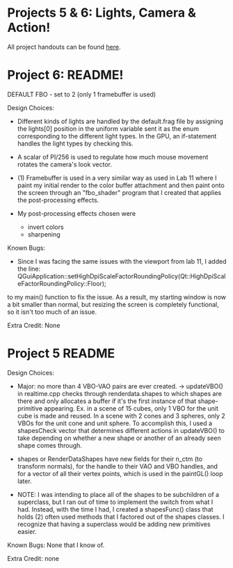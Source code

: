# Projects 5 & 6: Lights, Camera & Action!

All project handouts can be found [here](https://cs1230.graphics/projects).

# Project 6: README!
DEFAULT FBO - set to 2 (only 1 framebuffer is used)

Design Choices:
- Different kinds of lights are handled by the default.frag
file by assigning the lights[0] position in the
uniform variable sent it as the enum
corresponding to the different light types. In the GPU,
an if-statement handles the light types by checking this.

- A scalar of PI/256 is used to regulate how much mouse
movement rotates the camera's look vector.

- (1) Framebuffer is used in a very similar way as used in Lab 11
where I paint my initial render to the color buffer attachment
and then paint onto the screen through an "fbo_shader" program
that I created that applies the post-processing effects.

- My post-processing effects chosen were
   - invert colors
   - sharpening

Known Bugs:
- Since I was facing the same issues with the viewport
from lab 11, I added the line:
QGuiApplication::setHighDpiScaleFactorRoundingPolicy(Qt::HighDpiScaleFactorRoundingPolicy::Floor);

to my main() function to fix the issue. As a result, my starting window
is now a bit smaller than normal, but resizing the screen is
completely functional, so it isn't too much of an issue.

Extra Credit: None

# Project 5 README
Design Choices:
- Major: no more than 4 VBO-VAO pairs are ever created.
-> updateVBO() in realtime.cpp checks through renderdata.shapes to
   which shapes are there and only allocates a buffer if it's
   the first instance of that shape-primitive appearing.
   Ex. in a scene of 15 cubes, only 1 VBO for the unit cube is made
   and reused. In a scene with 2 cones and 3 spheres, only 2 VBOs for the unit cone and
   unit sphere.
   To accomplish this, I used a shapesCheck vector<int> that determines different
   actions in updateVBO() to take depending on whether a new shape or another
   of an already seen shape comes through.

- shapes or RenderDataShapes have new fields for their n_ctm (to transform normals),
  for the handle to their VAO and VBO handles, and for a vector of all their vertex
  points, which is used in the paintGL() loop later.

- NOTE: I was intending to place all of the shapes to be subchildren of a superclass,
but I ran out of time to implement the switch from what I had. Instead, with the time I had, I created
a shapesFunc() class that holds (2) often used methods that I factored out of the 
shapes classes. I recognize that having a superclass would be adding new primitives easier.

Known Bugs: None that I know of.

Extra Credit: none
